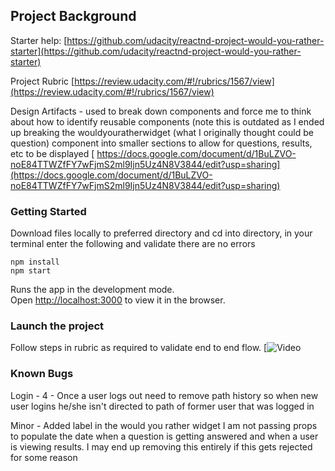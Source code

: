 ## Project Background

Starter help: [https://github.com/udacity/reactnd-project-would-you-rather-starter](https://github.com/udacity/reactnd-project-would-you-rather-starter)

Project Rubric [https://review.udacity.com/#!/rubrics/1567/view](https://review.udacity.com/#!/rubrics/1567/view)

Design Artifacts - used to break down components and force me to think about how to identify reusable components (note this is outdated as I ended up breaking the wouldyouratherwidget (what I originally thought could be question) component into smaller sections to allow for questions, results, etc to be displayed [ https://docs.google.com/document/d/1BuLZVO-noE84TTWZfFY7wFjmS2ml9Ijn5Uz4N8V3844/edit?usp=sharing](https://docs.google.com/document/d/1BuLZVO-noE84TTWZfFY7wFjmS2ml9Ijn5Uz4N8V3844/edit?usp=sharing)


### Getting Started

Download files locally to preferred directory and cd into directory, in your terminal enter the following and validate there are no errors

```
npm install
npm start
```

Runs the app in the development mode.<br>
Open [http://localhost:3000](http://localhost:3000) to view it in the browser.

### Launch the project

Follow steps in rubric as required to validate end to end flow.
[![Video](https://github.com/lmidy/Final-WYRather/blob/master/2019-Udacity%20ReactwRedux%20-%20Would%20you%20rather.gif)


### Known Bugs

Login - 4 - Once a user logs out need to remove path history so when new user logins he/she isn't directed to path of former user that was logged in

Minor - Added label in the would you rather widget I am not passing props to populate the date when a question is getting answered and when a user is viewing results. I may end up removing this entirely if this gets rejected for some reason
